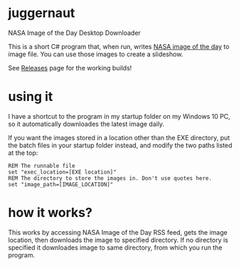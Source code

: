 # juggernaut
 NASA Image of the Day Desktop Downloader

This is a short C# program that, when run, writes [NASA image of the day](https://www.nasa.gov/multimedia/imagegallery/iotd.html) to image file.  You can use those images to create a slideshow. 

See [Releases](../../releases/) page for the working builds!

# using it

I have a shortcut to the program in my startup folder on my Windows 10 PC, so it automatically downloades the latest image daily.

If you want the images stored in a location other than the EXE directory, put the batch files in your startup folder instead, and modify the two paths listed at the top:
```batch
REM The runnable file
set "exec_location=[EXE location]"
REM The directory to store the images in. Don't use quotes here.
set "image_path=[IMAGE_LOCATION]"
```

# how it works?

This works by accessing NASA Image of the Day RSS feed, gets the image location, then downloads the image to specified directory. 
If no directory is specified it downloades image to same directory, from which you run the program.